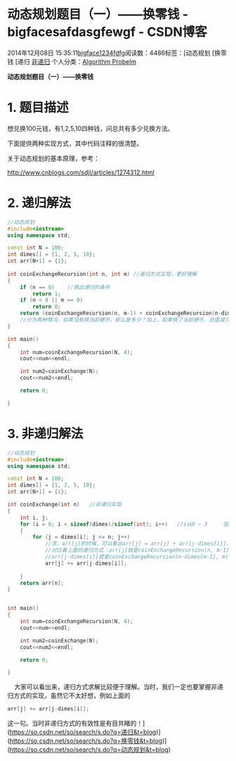 # 动态规划题目（一）——换零钱 - bigfacesafdasgfewgf - CSDN博客





2014年12月08日 15:35:11[bigface1234fdfg](https://me.csdn.net/puqutogether)阅读数：4486标签：[动态规划																[换零钱																[递归																[非递归](https://so.csdn.net/so/search/s.do?q=非递归&t=blog)
个人分类：[Algorithm Probelm](https://blog.csdn.net/puqutogether/article/category/2812137)





**动态规划题目（一）——换零钱**






# 1. 题目描述




想兑换100元钱，有1,2,5,10四种钱，问总共有多少兑换方法。





下面提供两种实现方式，其中代码注释的很清楚。




关于动态规划的基本原理，参考：

http://www.cnblogs.com/sdjl/articles/1274312.html








# 2. 递归解法



```cpp
//动态规划 
#include<iostream>
using namespace std; 

const int N = 100;  
int dimes[] = {1, 2, 5, 10};  
int arr[N+1] = {1};  
  
int coinExchangeRecursion(int n, int m) //递归方式实现，更好理解
{  
    if (n == 0)    //跳出递归的条件
        return 1;  
    if (n < 0 || m == 0)  
        return 0;  
    return (coinExchangeRecursion(n, m-1) + coinExchangeRecursion(n-dimes[m-1], m));  
	//分为两种情况，如果没有换当前硬币，那么是多少？加上，如果换了当前硬币，总值减少，此时又是多少种兑换方法？
}

int main()
{
	int num=coinExchangeRecursion(N, 4); 
	cout<<num<<endl; 

	int num2=coinExchange(N); 
	cout<<num2<<endl; 

	return 0; 

}
```









# 3. 非递归解法






```cpp
//动态规划 
#include<iostream>
using namespace std; 

const int N = 100;  
int dimes[] = {1, 2, 5, 10};  
int arr[N+1] = {1};  

int coinExchange(int n)   //非递归实现
{  
    int i, j;  
    for (i = 0; i < sizeof(dimes)/sizeof(int); i++)   //i从0 ~ 3     因为每个arr[j]都要有一次是假设兑换了dimes[i]，所以我们要遍历一次
	{  
        for (j = dimes[i]; j <= n; j++)   
			//求，arr[j]的时候，可以看出arr[j] = arr[j] + arr[j-dimes[i]]，
			//对应着上面的递归方式：arr[j]就是coinExchangeRecursion(n, m-1)，
			//arr[j-dimes[i]]就是coinExchangeRecursion(n-dimes[m-1], m)
            arr[j] += arr[j-dimes[i]];  
		
    }  
    return arr[n];  
}  


int main()
{
	int num=coinExchangeRecursion(N, 4); 
	cout<<num<<endl; 

	int num2=coinExchange(N); 
	cout<<num2<<endl; 

	return 0; 

}
```






    大家可以看出来，递归方式求解比较便于理解。当时，我们一定也要掌握非递归方式的实现，虽然它不太好想，例如上面的




```cpp
arr[j] += arr[j-dimes[i]];
```




这一句。当时非递归方式的有效性是有目共睹的！](https://so.csdn.net/so/search/s.do?q=递归&t=blog)](https://so.csdn.net/so/search/s.do?q=换零钱&t=blog)](https://so.csdn.net/so/search/s.do?q=动态规划&t=blog)




